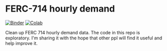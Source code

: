 # FERC-714 hourly demand

[![Binder](https://mybinder.org/badge_logo.svg)](https://mybinder.org/v2/gh/gschivley/FERC_714/master?urlpath=lab)
[![Colab](https://colab.research.google.com/assets/colab-badge.svg)](https://colab.research.google.com/github/gschivley/FERC_714/blob/master/FERC714_exploration.ipynb)

Clean up FERC 714 hourly demand data. The code in this repo is exploratory. I'm sharing it with the hope that other ppl will find it useful and help improve it.
